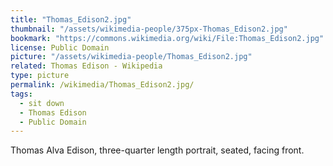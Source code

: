 ```yaml
---
title: "Thomas_Edison2.jpg"
thumbnail: "/assets/wikimedia-people/375px-Thomas_Edison2.jpg"
bookmark: "https://commons.wikimedia.org/wiki/File:Thomas_Edison2.jpg"
license: Public Domain
picture: "/assets/wikimedia-people/Thomas_Edison2.jpg"
related: Thomas Edison - Wikipedia
type: picture
permalink: /wikimedia/Thomas_Edison2.jpg/
tags:
  - sit down
  - Thomas Edison
  - Public Domain
---
```

Thomas Alva Edison, three-quarter length portrait, seated, facing front. 